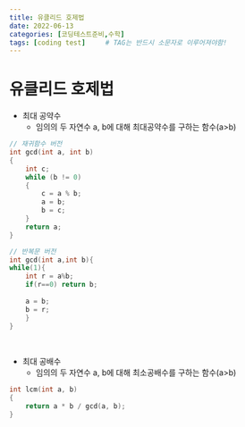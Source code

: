 ```yaml
---
title: 유클리드 호제법
date: 2022-06-13
categories: [코딩테스트준비,수학]
tags: [coding test]		# TAG는 반드시 소문자로 이루어져야함!
---
```



유클리드 호제법
=======================

* 최대 공약수
    * 임의의 두 자연수 a, b에 대해 최대공약수를 구하는 함수(a>b)


```c++
// 재귀함수 버전
int gcd(int a, int b)
{
    int c;
    while (b != 0)
    {
        c = a % b;
        a = b;
        b = c;
    }
    return a;
}

// 반복문 버전
int gcd(int a,int b){
while(1){
    int r = a%b;
    if(r==0) return b;
            
    a = b;
    b = r;
    }
}
```

<br>


* 최대 공배수
  * 임의의 두 자연수 a, b에 대해 최소공배수를 구하는 함수(a>b)


```c++
int lcm(int a, b)
{
    return a * b / gcd(a, b);
}
```
